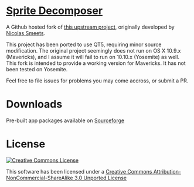 # [Sprite Decomposer](https://github.com/eriknelson/SpriteDecomposer)
A Github hosted fork of [this upstream project](http://sourceforge.net/projects/spritedecompose/),
originally developed by [Nicolas Smeets](http://www.creacore.be/blog/).

This project has been ported to use QT5, requiring minor source modification. The original project seemingly
does not run on OS X 10.9.x (Mavericks), and I assume it will fail to run
on 10.10.x (Yosemite) as well. This fork is intended to provide a working version for Mavericks. It has
not been tested on Yosemite.

Feel free to file issues for problems you may come accross, or submit a PR.

# Downloads
Pre-built app packages available on [Sourceforge](https://sourceforge.net/projects/spritedecomposer)

# License
[![Creative Commons License](https://i.creativecommons.org/l/by-nc-sa/3.0/88x31.png)](http://creativecommons.org/licenses/by-nc-sa/3.0/)

This software has been licensed under a [Creative Commons Attribution-NonCommercial-ShareAlike 3.0 Unported License](http://creativecommons.org/licenses/by-nc-sa/3.0/)
